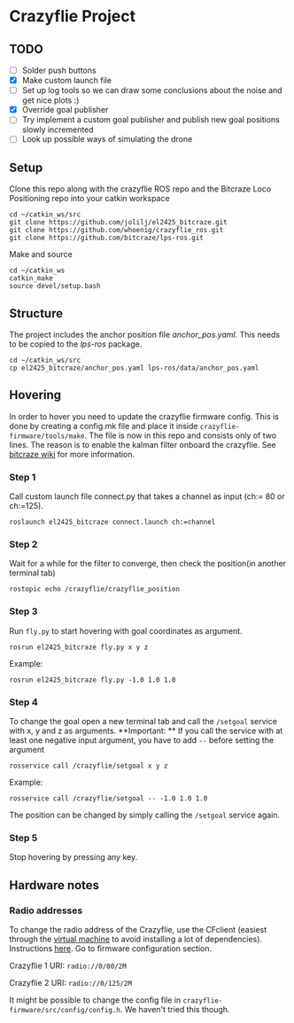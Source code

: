 # Crazyflie Project

## TODO
- [ ] Solder push buttons
- [x] Make custom  launch file
- [ ] Set up log tools so we can draw some conclusions about the noise and get nice plots :)
- [x] Override goal publisher
- [ ] Try implement a custom goal publisher and publish new goal positions slowly incremented
- [ ] Look up possible ways of simulating the drone

## Setup
Clone this repo along with the crazyflie ROS repo and the Bitcraze Loco Positioning repo into your catkin workspace
```
cd ~/catkin_ws/src
git clone https://github.com/jolilj/el2425_bitcraze.git
git clone https://github.com/whoenig/crazyflie_ros.git
git clone https://github.com/bitcraze/lps-ros.git
```
Make and source
```
cd ~/catkin_ws
catkin_make
source devel/setup.bash
```

## Structure
The project includes the anchor position file *anchor_pos.yaml*. This needs to be copied to the *lps-ros* package.
```
cd ~/catkin_ws/src
cp el2425_bitcraze/anchor_pos.yaml lps-ros/data/anchor_pos.yaml
```

## Hovering
In order to hover you need to update the crazyflie firmware config. This is done by creating a config.mk file and place it inside `crazyflie-firmware/tools/make`. The file is now in this repo and consists only of two lines. The reason is to enable the kalman filter onboard the crazyflie. See [bitcraze wiki](https://wiki.bitcraze.io/doc:lps:index) for more information.

### Step 1

Call custom launch file connect.py that takes a channel as input (ch:= 80 or ch:=125).

```
roslaunch el2425_bitcraze connect.launch ch:=channel
```


### Step 2

Wait for a while for the filter to converge, then check the position(in another terminal tab)
```
rostopic echo /crazyflie/crazyflie_position
```

### Step 3

Run `fly.py` to start hovering with goal coordinates as argument.

```
rosrun el2425_bitcraze fly.py x y z
```
Example:

```
rosrun el2425_bitcraze fly.py -1.0 1.0 1.0
```

### Step 4

To change the goal open a new terminal tab and call the `/setgoal` service with x, y and z as arguments. **Important: ** If you call the service with at least one negative input argument, you have to add ` -- ` before setting the argument
```
rosservice call /crazyflie/setgoal x y z
```

Example:
```
rosservice call /crazyflie/setgoal -- -1.0 1.0 1.0
```
The position can be changed by simply calling the `/setgoal` service again.

### Step 5

Stop hovering by pressing any key.

## Hardware notes

### Radio addresses
To change the radio address of the Crazyflie, use the CFclient (easiest through the [virtual machine](https://www.bitcraze.io/getting-started-with-the-crazyflie-2-0/#inst-comp) to avoid installing a lot of dependencies). Instructions [here](https://wiki.bitcraze.io/doc:crazyflie:client:pycfclient:index#firmware_configuration). Go to firmware configuration section.

Crazyflie 1 URI:
`radio://0/80/2M`

Crazyflie 2 URI:
`radio://0/125/2M`

It might be possible to change the config file in `crazyflie-firmware/src/config/config.h`.
We haven't tried this though.
